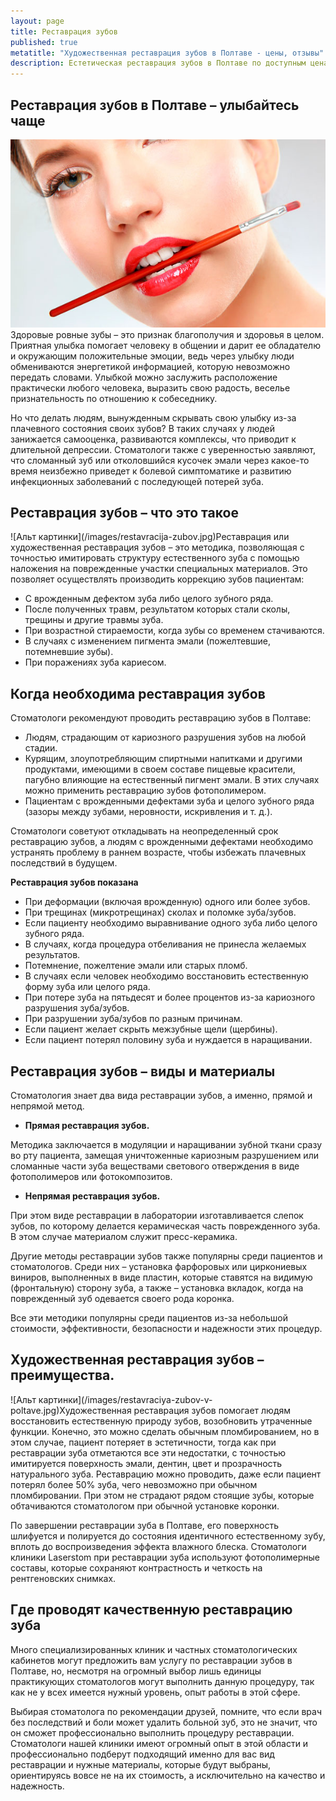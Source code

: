 ```yaml
---
layout: page
title: Реставрация зубов
published: true
metatitle: "Художественная реставрация зубов в Полтаве - цены, отзывы"
description: Естетическая реставрация зубов в Полтаве по доступным ценам. Современные пломбировочные материалы для наращивания зубов и квалифицированные специалисты.
---
```

<h2>Реставрация зубов в Полтаве – улыбайтесь чаще</h2>

<span class="image right">![Реставрация зубов в Полтаве](/images/restavraciya-zubov.jpg)</span>Здоровые ровные зубы – это признак благополучия и здоровья в целом. Приятная улыбка помогает человеку в общении и дарит ее обладателю и окружающим положительные эмоции, ведь через улыбку люди обмениваются энергетикой информацией, которую невозможно передать словами. Улыбкой можно заслужить расположение практически любого человека, выразить свою радость, веселье признательность по отношению к собеседнику.

Но что делать людям, вынужденным скрывать свою улыбку из-за плачевного состояния своих зубов? В таких случаях у людей занижается самооценка, развиваются комплексы, что приводит к длительной депрессии. Стоматологи также с уверенностью заявляют, что сломанный зуб или отколовшийся кусочек эмали через какое-то время неизбежно приведет к болевой симптоматике и развитию инфекционных заболеваний с последующей потерей зуба.
<h2>Реставрация зубов – что это такое</h2>
<span class="image left">![Альт картинки](/images/restavracija-zubov.jpg)</span>Реставрация или художественная реставрация зубов – это методика, позволяющая с точностью имитировать структуру естественного зуба с помощью наложения на поврежденные участки специальных материалов. Это позволяет осуществлять производить коррекцию зубов пациентам:
<ul>
 	<li>С врожденным дефектом зуба либо целого зубного ряда.</li>
 	<li>После полученных травм, результатом которых стали сколы, трещины и другие травмы зуба.</li>
 	<li>При возрастной стираемости, когда зубы со временем стачиваются.</li>
 	<li>В случаях с изменением пигмента эмали (пожелтевшие, потемневшие зубы).</li>
 	<li>При поражениях зуба кариесом.</li>
</ul>
<h2>Когда необходима реставрация зубов</h2>
Стоматологи рекомендуют проводить реставрацию зубов в Полтаве:
<ul>
 	<li>Людям, страдающим от кариозного разрушения зубов на любой стадии.</li>
 	<li>Курящим, злоупотребляющим спиртными напитками и другими продуктами, имеющими в своем составе пищевые красители, пагубно влияющие на естественный пигмент эмали. В этих случаях можно применить реставрацию зубов фотополимером.</li>
 	<li>Пациентам с врожденными дефектами зуба и целого зубного ряда (зазоры между зубами, неровности, искривления и т. д.).</li>
</ul>
Стоматологи советуют откладывать на неопределенный срок реставрацию зубов, а людям с врожденными дефектами необходимо устранять проблему в раннем возрасте, чтобы избежать плачевных последствий в будущем.

<strong>Реставрация зубов показана</strong>
<ul>
 	<li>При деформации (включая врожденную) одного или более зубов.</li>
 	<li>При трещинах (микротрещинах) сколах и поломке зуба/зубов.</li>
 	<li>Если пациенту необходимо выравнивание одного зуба либо целого зубного ряда.</li>
 	<li>В случаях, когда процедура отбеливания не принесла желаемых результатов.</li>
 	<li>Потемнение, пожелтение эмали или старых пломб.</li>
 	<li>В случаях если человек необходимо восстановить естественную форму зуба или целого ряда.</li>
 	<li>При потере зуба на пятьдесят и более процентов из-за кариозного разрушения зуба/зубов.</li>
 	<li>При разрушении зуба/зубов по разным причинам.</li>
 	<li>Если пациент желает скрыть межзубные щели (щербины).</li>
 	<li>Если пациент потерял половину зуба и нуждается в наращивании.</li>
</ul>
<h2>Реставрация зубов – виды и материалы</h2>
Стоматология знает два вида реставрации зубов, а именно, прямой и непрямой метод.
<ul>
 	<li><strong>Прямая реставрация зубов.</strong></li>
</ul>
Методика заключается в модуляции и наращивании зубной ткани сразу во рту пациента, замещая уничтоженные кариозным разрушением или сломанные части зуба веществами светового отверждения в виде фотополимеров или фотокомпозитов.
<ul>
 	<li><strong>Непрямая реставрация зубов.</strong></li>
</ul>
При этом виде реставрации в лаборатории изготавливается слепок зубов, по которому делается керамическая часть поврежденного зуба. В этом случае материалом служит пресс-керамика.

Другие методы реставрации зубов также популярны среди пациентов и стоматологов. Среди них – установка фарфоровых или циркониевых виниров, выполненных в виде пластин, которые ставятся на видимую (фронтальную) сторону зуба, а также – установка вкладок, когда на поврежденный зуб одевается своего рода коронка.

Все эти методики популярны среди пациентов из-за небольшой стоимости, эффективности, безопасности и надежности этих процедур.
<h2>Художественная реставрация зубов – преимущества.</h2>
<span class="image right">![Альт картинки](/images/restavraciya-zubov-v-poltave.jpg)</span>Художественная реставрация зубов помогает людям восстановить естественную природу зубов, возобновить утраченные функции. Конечно, это можно сделать обычным пломбированием, но в этом случае, пациент потеряет в эстетичности, тогда как при реставрации зуба отметаются все эти недостатки, с точностью имитируется поверхность эмали, дентин, цвет и прозрачность натурального зуба. Реставрацию можно проводить, даже если пациент потерял более 50% зуба, чего невозможно при обычном пломбировании. При этом не страдают рядом стоящие зубы, которые обтачиваются стоматологом при обычной установке коронки.

По завершении реставрации зуба в Полтаве, его поверхность шлифуется и полируется до состояния идентичного естественному зубу, вплоть до воспроизведения эффекта влажного блеска. Стоматологи клиники Laserstom при реставрации зуба используют фотополимерные составы, которые сохраняют контрастность и четкость на рентгеновских снимках.
<h2>Где проводят качественную реставрацию зуба</h2>
Много специализированных клиник и частных стоматологических кабинетов могут предложить вам услугу по реставрации зубов в Полтаве, но, несмотря на огромный выбор лишь единицы практикующих стоматологов могут выполнить данную процедуру, так как не у всех имеется нужный уровень, опыт работы в этой сфере.

Выбирая стоматолога по рекомендации друзей, помните, что если врач без последствий и боли может удалить больной зуб, это не значит, что он сможет профессионально выполнить процедуру реставрации. Стоматологи нашей клиники имеют огромный опыт в этой области и профессионально подберут подходящий именно для вас вид реставрации и нужные материалы, которые будут выбраны, ориентируясь вовсе не на их стоимость, а исключительно на качество и надежность.
